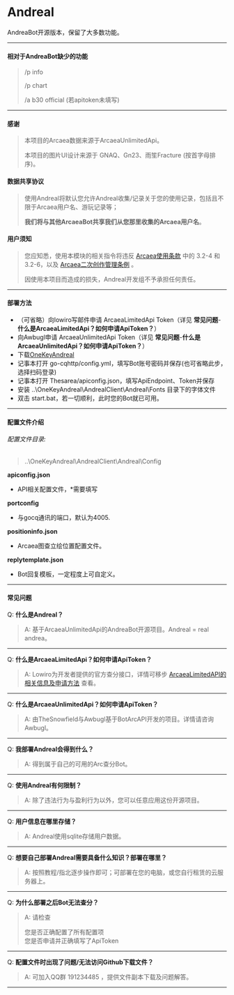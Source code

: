 # Andreal

AndreaBot开源版本，保留了大多数功能。

----

#### 相对于AndreaBot缺少的功能

> /p info
>
> /p chart
>
> /a b30 official (若apitoken未填写)

----

#### 感谢

> 本项目的Arcaea数据来源于ArcaeaUnlimitedApi。
>
> 本项目的图片UI设计来源于 GNAQ、Gn23、雨笙Fracture (按首字母排序)。

#### 数据共享协议

> 使用Andreal将默认您允许Andreal收集/记录关于您的使用记录，包括且不限于Arcaea用户名、游玩记录等；
>
> **我们将与其他ArcaeaBot共享我们从您那里收集的Arcaea用户名**。

#### 用户须知

> 您应知悉，使用本模块的相关指令将违反 [Arcaea使用条款](https://arcaea.lowiro.com/zh/terms_of_service) 中的 3.2-4 和 3.2-6，以及 [Arcaea二次创作管理条例](https://arcaea.lowiro.com/zh/derivative_policy) 。
>
> 因使用本项目而造成的损失，Andreal开发组不予承担任何责任。

----

#### 部署方法

* （可省略）向lowiro写邮件申请 ArcaeaLimitedApi Token（详见 **常见问题**-**什么是ArcaeaLimitedApi？如何申请ApiToken？**）
* 向Awbugl申请 ArcaeaUnlimitedApi Token（详见 **常见问题**-**什么是ArcaeaUnlimitedApi？如何申请ApiToken？**）
* 下载[OneKeyAndreal](https://github.com/Awbugl/Thesarea/releases/)
* 记事本打开 go-cqhttp/config.yml，填写Bot账号密码并保存(也可省略此步，选择扫码登录)
* 记事本打开 Thesarea/apiconfig.json，填写ApiEndpoint、Token并保存
* 安装 ..\OneKeyAndreal\AndrealClient\Andreal\Fonts 目录下的字体文件
* 双击 start.bat，若一切顺利，此时您的Bot就已可用。

----

#### 配置文件介绍

###### 配置文件目录:

> ..\OneKeyAndreal\AndrealClient\Andreal\Config

**apiconfig.json**

* API相关配置文件，*需要填写

**portconfig**

* 与gocq通讯的端口，默认为4005.

**positioninfo.json**

* Arcaea图查立绘位置配置文件。

**replytemplate.json**

* Bot回复模板，一定程度上可自定义。

----

#### 常见问题

Q: **什么是Andreal？**

> A: 基于ArcaeaUnlimitedApi的AndreaBot开源项目。Andreal = real andrea。


----
Q: **什么是ArcaeaLimitedApi？如何申请ApiToken？**

> A: Lowiro为开发者提供的官方查分接口，详情可移步 [ArcaeaLimitedAPI的相关信息及申请方法](https://www.bilibili.com/read/cv14491110/)  查看。


----
Q: **什么是ArcaeaUnlimitedApi？如何申请ApiToken？**

> A: 由TheSnowfield与Awbugl基于BotArcAPI开发的项目。详情请咨询Awbugl。

----
Q: **我部署Andreal会得到什么？**

> A: 得到属于自己的可用的Arc查分Bot。

----
Q: **使用Andreal有何限制？**

> A: 除了违法行为与盈利行为以外，您可以任意应用这份开源项目。

----
Q: **用户信息在哪里存储？**

> A: Andreal使用sqlite存储用户数据。

----
Q: **想要自己部署Andreal需要具备什么知识？部署在哪里？**

> A: 按照教程/指北逐步操作即可；可部署在您的电脑，或您自行租赁的云服务器上。

----
Q:  **为什么部署之后Bot无法查分？**

> A:  请检查
>
> 您是否正确配置了所有配置项         
> 您是否申请并正确填写了ApiToken

----    
Q:  **配置文件时出现了问题/无法访问Github下载文件？**

> A:  可加入QQ群 191234485 ，提供文件副本下载及问题解答。

----
